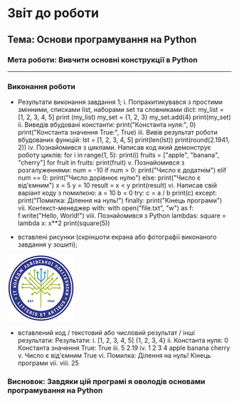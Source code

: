 # Звіт до роботи
## Тема: Основи програмування на Python
### Мета роботи: Вивчити основні конструкції в Python
---
### Виконання роботи
- Результати виконання завдання 1;
    i. Попракитикувався з простими змінними, списками list, наборами set та словниками dict:
    my_list = [1, 2, 3, 4, 5]
    print (my_list)
    my_set = {1, 2, 3}
    my_set.add(4)
    print(my_set)
    ii. Виведів вбудовані константи:
    print("Константа нуля:", 0)
    print("Константа значення True:", True)
    iii. Вивів результат роботи вбудованих функцій:
    lst = [1, 2, 3, 4, 5]
    print(len(lst))
    print(round(2.1941, 2)) 
    iv. Познайомився з циклами. Написав код який демонструє роботу циклів:
    for i in range(1, 5):
    print(i)
    fruits = ["apple", "banana", "cherry"]
    for fruit in fruits:
    print(fruit)
    v. Познайомився з розгалуженнями:
    num = -10
    if num > 0:
    print("Число є додатнім")
    elif num == 0:
    print("Число дорівнює нулю")
    else:
    print("Число є від'ємним")
    x = 5
    y = 10
    result = x < y
    print(result)
    vi. Написав свій варіант коду з помилкою:
    a = 10
    b = 0
    try:
    c = a / b
    print(c)
    except:
    print("Помилка: Ділення на нуль!")
    finally:
    print("Кінець програми")
    vii. Контекст-менеджер with:
    with open("file.txt", "w") as f:
    f.write("Hello, World!")
    viii. Познайомився з Python lambdas:
    square = lambda x: x**2
    print(square(5))

- вставлені рисунки (скріншоти екрана або фотографії виконаного завдання у зошиті);

![alt text](https://github.com/BobasB/it_college/raw/main/reports/pictures/logo-lit.jpg "ІТ Коледж")

- вставлений код / текстовий або числовий результат / інші результати:
Результати:
i.
[1, 2, 3, 4, 5]
{1, 2, 3, 4}
ii.
Константа нуля: 0
Константа значення True: True
iii.
5
2.19
iv.
1
2
3
4
apple
banana
cherry
v.
Число є від'ємним
True
vi.
Помилка: Ділення на нуль!
Кінець програми
vii.
viii.
25
### Висновок: Завдяки цій програмі я оволодів основами програмування на Python